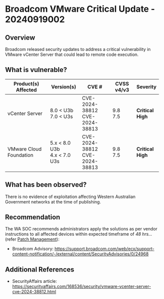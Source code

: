 # Broadcom VMware Critical Update - 20240919002

## Overview

Broadcom released security updates to address a critical vulnerability in VMware vCenter Server that could lead to remote code execution.

## What is vulnerable?

| Product(s) Affected     | Version(s)                         | CVE #                              | CVSS v4/v3   | Severity                   |
| ----------------------- | ---------------------------------- | ---------------------------------- | ------------ | -------------------------- |
| vCenter Server          | 8.0 \< U3b <br> 7.0 \< U3s         | CVE-2024-38812 <br> CVE-2024-38813 | 9.8 <br> 7.5 | **Critical** <br> **High** |
| VMware Cloud Foundation | 5.x \< 8.0 U3b <br> 4.x \< 7.0 U3s | CVE-2024-38812 <br> CVE-2024-38813 | 9.8 <br> 7.5 | **Critical** <br> **High** |

## What has been observed?

There is no evidence of exploitation affecting Western Australian Government networks at the time of publishing.

## Recommendation

The WA SOC recommends administrators apply the solutions as per vendor instructions to all affected devices within expected timeframe of *48 hrs...* (refer [Patch Management](../guidelines/patch-management.md)):

- Broadcom Advisory: <https://support.broadcom.com/web/ecx/support-content-notification/-/external/content/SecurityAdvisories/0/24968>

## Additional References

- SecurityAffairs article: <https://securityaffairs.com/168536/security/vmware-vcenter-server-cve-2024-38812.html>
